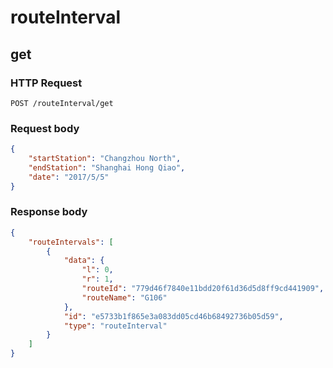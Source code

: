 # routeInterval

## get

### HTTP Request

```
POST /routeInterval/get
```

### Request body

```json
{
    "startStation": "Changzhou North",
    "endStation": "Shanghai Hong Qiao",
    "date": "2017/5/5"
}
```

### Response body

```json
{
    "routeIntervals": [
        {
            "data": {
                "l": 0,
                "r": 1,
                "routeId": "779d46f7840e11bdd20f61d36d5d8ff9cd441909",
                "routeName": "G106"
            },
            "id": "e5733b1f865e3a083dd05cd46b68492736b05d59",
            "type": "routeInterval"
        }
    ]
}
```
